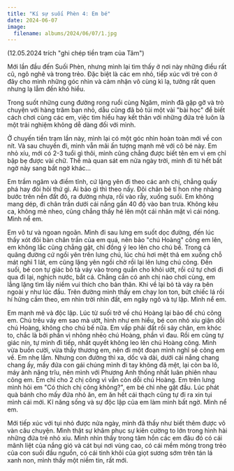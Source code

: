 ```yaml
---
title: "Kí sự suối Phèn 4: Em bé"
date: 2024-06-07
image:
  filename: albums/2024/06/07/1.jpg
---
```


(12.05.2024 trích "ghi chép tiền trạm của Tâm")

Mới lần đầu đến Suối Phèn, nhưng mình lại tìm thấy ở nơi này những điều rất cũ, ngô nghê và trong trẻo. Đặc biệt là các
em nhỏ, tiếp xúc với trẻ con ở đây cho mình những góc nhìn và cảm nhận vô cùng kì lạ, tưởng rất quen nhưng lạ lẫm đến
khó hiểu.

Trong suốt những cung đường rong ruổi cùng Ngăm, mình đã gặp gỡ và trò chuyện với hàng trăm bạn nhỏ, dẫu cũng đã bỏ túi
một vài "bài học" để biết cách chơi cùng các em, việc tìm hiểu hay kết thân với những đứa trẻ luôn là một trải nghiệm
không dễ dàng đối với mình.

Ở chuyến tiền trạm lần này, mình lại có một góc nhìn hoàn toàn mới về con nít. Và sau chuyến đi, mình vẫn mãi ấn tượng
mạnh mẽ với cô bé này. Em nhỏ xíu, mới có 2-3 tuổi gì thôi, mình cũng chẳng được biết tên em vì em chỉ bập bẹ được vài
chữ. Thế mà quan sát em nửa ngày trời, mình đi từ hết bất ngờ này sang bất ngờ khác...

Em trầm ngâm và điềm tĩnh, cứ lặng yên đi theo các anh chị, chẳng quấy phá hay đòi hỏi thứ gì. Ai bảo gì thì theo nấy.
Đôi chân bé tí hon nhẹ nhàng bước trên nền đất đỏ, ra đường nhựa, rồi vào rẫy, xuống suối. Em không mang dép, đi chân
trần dưới cái nắng gần 40 độ vào ban trưa. Không kêu ca, không mè nheo, cũng chẳng thấy hé lên một cái nhăn mặt vì cái
nóng. Mình nể em.

Em vô tư và ngoan ngoãn. Mình đi sau lưng em suốt dọc đường, đến lúc thấy xót đôi bàn chân trần của em quá, nên bảo "chú
Hoàng" cõng em lên, em không lắc cũng chẳng gật, chỉ đồng ý leo lên cho chú bế. Trong cả quãng đường cứ ngồi yên trên
lưng chú, lúc chú hơi mệt thả em xuống chỗ mát nghỉ 1 lát, em cũng lặng yên ngồi chờ rồi lại lên lưng chú cõng. Đến
suối, bé con tự giác bỏ tà váy vào trong quần cho khỏi ướt, rồi cứ tự chơi đi qua đi lại, nghịch nước, bắt cá. Chẳng cần
có anh chị nào chơi cùng, em lẳng lặng tìm lấy niềm vui thích cho bản thân. Khi về lại bỏ tà váy ra bên ngoài y như lúc
đầu. Trên đường mình thấy em chạy lon ton, bứt chiếc lá rồi hí hửng cầm theo, em nhìn trời nhìn đất, em ngây ngô và tự
lập. Mình nể em.

Em mạnh mẽ và độc lập. Lúc từ suối trở về chú Hoàng lại bảo để chú cõng em. Chú trêu váy em sao mà ướt, hình như em
hiểu, bé con nhỏ xíu giận dỗi chú Hoàng, không cho chú bế nữa. Em vấp phải đất rồi sảy chân, em khóc to, chắc là bởi
phần vì nhõng nhẽo chú Hoàng, phần vì đau. Rồi em cũng tự giác nín, tự mình đi tiếp, nhất quyết không leo lên chú Hoàng
cõng. Mình vừa buồn cười, vừa thấy thương em, nên đi một đoạn mình nghĩ sẽ cõng em về. Em nhẹ lắm. Nhưng con đường thì
xa, dốc và dài, dưới cái nắng chang chang ấy, mấy đứa con gái chúng mình đi tay không đã mệt, lại còn ba lô, máy ảnh
nặng trĩu, nên mình với Phương Anh thống nhất luân phiên nhau cõng em. Em chỉ cho 2 chị cõng vì vẫn còn dỗi chú Hoàng.
Em trên lưng mình hỏi em "Có thích chị cõng không?", em bé chỉ nhẹ gật đầu. Lúc phát quà bánh cho mấy đứa nhỏ ăn, em ăn
hết cái thạch cũng tự đi ra xin tụi mình cái mới. Kĩ năng sống và sự độc lập của em làm mình bất ngờ. Mình nể em.

Mới tiếp xúc với tụi nhỏ được nửa ngày, mình đã thấy như biết thêm được vô vàn câu chuyện. Mình thật sự khâm phục sự
kiên cường to lớn trong hình hài những đứa trẻ nhỏ xíu. Mình nhìn thấy trong tâm hồn các em đâu đó có cái mãnh liệt của
nắng gió và cát bụi nơi vùng cao, có cái mềm mỏng trong trẻo của con suối đầu nguồn, có cái tinh khôi của giọt sương sớm
trên tán lá xanh non, mình thấy một niềm tin, rất mới.
